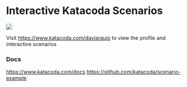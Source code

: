 # Interactive Katacoda Scenarios

[![](http://shields.katacoda.com/katacoda/lsf-cursos/count.svg)](https://www.katacoda.com/daviaraujo "Get your profile on Katacoda.com")

Visit https://www.katacoda.com/daviaraujo to view the profile and interactive scenarios

### Docs
https://www.katacoda.com/docs
https://github.com/katacoda/scenario-example
